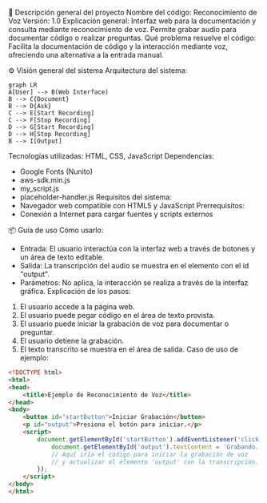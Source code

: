 📄 Descripción general del proyecto
Nombre del código: Reconocimiento de Voz
Versión: 1.0
Explicación general: Interfaz web para la documentación y consulta mediante reconocimiento de voz. Permite grabar audio para documentar código o realizar preguntas.
Qué problema resuelve el código: Facilita la documentación de código y la interacción mediante voz, ofreciendo una alternativa a la entrada manual.

⚙️ Visión general del sistema
Arquitectura del sistema:
```mermaid
graph LR
A[User] --> B(Web Interface)
B --> C{Document}
B --> D{Ask}
C --> E[Start Recording]
C --> F[Stop Recording]
D --> G[Start Recording]
D --> H[Stop Recording]
B --> I[Output]
```
Tecnologías utilizadas: HTML, CSS, JavaScript
Dependencias:
  - Google Fonts (Nunito)
  - aws-sdk.min.js
  - my_script.js
  - placeholder-handler.js
Requisitos del sistema:
  - Navegador web compatible con HTML5 y JavaScript
Prerrequisitos:
  - Conexión a Internet para cargar fuentes y scripts externos

📦 Guía de uso
Cómo usarlo:
  - Entrada: El usuario interactúa con la interfaz web a través de botones y un área de texto editable.
  - Salida: La transcripción del audio se muestra en el elemento con el id "output".
  - Parámetros: No aplica, la interacción se realiza a través de la interfaz gráfica.
Explicación de los pasos:
  1. El usuario accede a la página web.
  2. El usuario puede pegar código en el área de texto provista.
  3. El usuario puede iniciar la grabación de voz para documentar o preguntar.
  4. El usuario detiene la grabación.
  5. El texto transcrito se muestra en el área de salida.
Caso de uso de ejemplo:
```html
<!DOCTYPE html>
<html>
<head>
    <title>Ejemplo de Reconocimiento de Voz</title>
</head>
<body>
    <button id="startButton">Iniciar Grabación</button>
    <p id="output">Presiona el botón para iniciar.</p>
    <script>
        document.getElementById('startButton').addEventListener('click', function() {
            document.getElementById('output').textContent = 'Grabando...';
            // Aquí iría el código para iniciar la grabación de voz
            // y actualizar el elemento 'output' con la transcripción.
        });
    </script>
</body>
</html>
```
